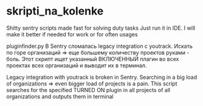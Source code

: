 # skripti_na_kolenke
Shitty sentry scripts made fast for solving duty tasks
Just run it in IDE. I will make it better if needed for work or for often usages


pluginfinder.py
В Sentry cломалась legacy integration c youtrack. Искать по горе организаций => еще большему количеству проектов руками - боль.
Этот скрипт ищет указанный ВКЛЮЧЕННЫЙ плагин во всех проектах всех организаций и выводит их в терминал.

Legacy integration with youtrack is broken in Sentry. Searching in a big load of organizations => even bigger load of projects is a pain.
This script searches for the specified TURNED ON plugin in all projects of all organizations and outputs them in terminal
